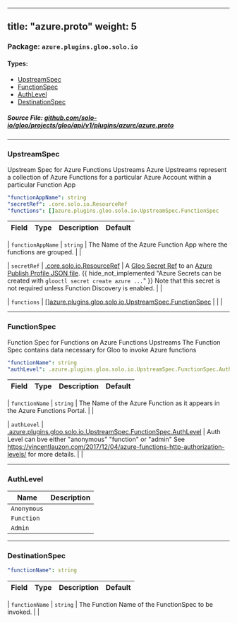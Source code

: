 
---
title: "azure.proto"
weight: 5
---

<!-- Code generated by solo-kit. DO NOT EDIT. -->


### Package: `azure.plugins.gloo.solo.io` 
#### Types:


- [UpstreamSpec](#upstreamspec)
- [FunctionSpec](#functionspec)
- [AuthLevel](#authlevel)
- [DestinationSpec](#destinationspec)
  



##### Source File: [github.com/solo-io/gloo/projects/gloo/api/v1/plugins/azure/azure.proto](https://github.com/solo-io/gloo/blob/master/projects/gloo/api/v1/plugins/azure/azure.proto)





---
### UpstreamSpec

 
Upstream Spec for Azure Functions Upstreams
Azure Upstreams represent a collection of Azure Functions for a particular Azure Account
within a particular Function App

```yaml
"functionAppName": string
"secretRef": .core.solo.io.ResourceRef
"functions": []azure.plugins.gloo.solo.io.UpstreamSpec.FunctionSpec

```

| Field | Type | Description | Default |
| ----- | ---- | ----------- |----------- | 



| `functionAppName` | `string` |  The Name of the Azure Function App where the functions are grouped.  |  |



| `secretRef` | [.core.solo.io.ResourceRef](../../../../../../../../solo-kit/api/v1/ref.proto.sk#resourceref) |  A [Gloo Secret Ref](https://gloo.solo.io/introduction/concepts/#Secrets) to an [Azure Publish Profile JSON file](https://azure.microsoft.com/en-us/downloads/publishing-profile-overview/). {{ hide_not_implemented "Azure Secrets can be created with `glooctl secret create azure ...`" }} Note that this secret is not required unless Function Discovery is enabled.  |  |



| `functions` | [[]azure.plugins.gloo.solo.io.UpstreamSpec.FunctionSpec](../azure.proto.sk#functionspec) |   |  |




---
### FunctionSpec

 
Function Spec for Functions on Azure Functions Upstreams
The Function Spec contains data necessary for Gloo to invoke Azure functions

```yaml
"functionName": string
"authLevel": .azure.plugins.gloo.solo.io.UpstreamSpec.FunctionSpec.AuthLevel

```

| Field | Type | Description | Default |
| ----- | ---- | ----------- |----------- | 



| `functionName` | `string` |  The Name of the Azure Function as it appears in the Azure Functions Portal.  |  |



| `authLevel` | [.azure.plugins.gloo.solo.io.UpstreamSpec.FunctionSpec.AuthLevel](../azure.proto.sk#authlevel) |  Auth Level can bve either "anonymous" "function" or "admin" See https://vincentlauzon.com/2017/12/04/azure-functions-http-authorization-levels/ for more details.  |  |




---
### AuthLevel



| Name | Description |
| ----- | ----------- | 
| `Anonymous` |  |
| `Function` |  |
| `Admin` |  |




---
### DestinationSpec



```yaml
"functionName": string

```

| Field | Type | Description | Default |
| ----- | ---- | ----------- |----------- | 



| `functionName` | `string` |  The Function Name of the FunctionSpec to be invoked.  |  |





<!-- Start of HubSpot Embed Code -->
<script type="text/javascript" id="hs-script-loader" async defer src="//js.hs-scripts.com/5130874.js"></script>
<!-- End of HubSpot Embed Code -->
